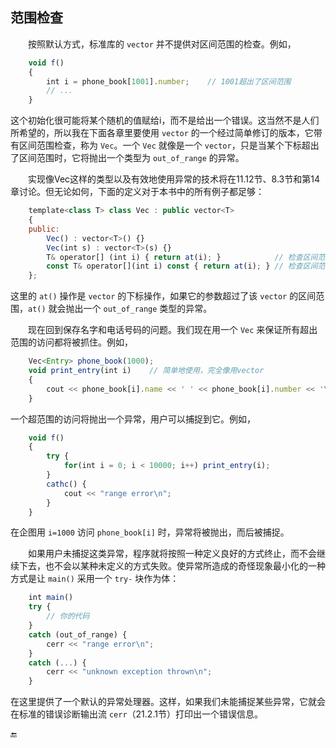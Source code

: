 ## 范围检查

  按照默认方式，标准库的 `vector` 并不提供对区间范围的检查。例如，

```javascript
    void f()
    {
        int i = phone_book[1001].number;    // 1001超出了区间范围
        // ...
    }
```

这个初始化很可能将某个随机的值赋给i，而不是给出一个错误。这当然不是人们所希望的，所以我在下面各章里要使用 `vector` 的一个经过简单修订的版本，它带有区间范围检查，称为 `Vec`。一个 `Vec` 就像是一个 `vector`，只是当某个下标超出了区间范围时，它将抛出一个类型为 `out_of_range` 的异常。

  实现像Vec这样的类型以及有效地使用异常的技术将在11.12节、8.3节和第14章讨论。但无论如何，下面的定义对于本书中的所有例子都足够：

```javascript
    template<class T> class Vec : public vector<T>
    {
    public:
        Vec() : vector<T>() {}
        Vec(int s) : vector<T>(s) {}
        T& operator[] (int i) { return at(i); }            // 检查区间范围
        const T& operator[](int i) const { return at(i); } // 检查区间范围
    };
```

这里的 `at()` 操作是 `vector` 的下标操作，如果它的参数超过了该 `vector` 的区间范围，`at()` 就会抛出一个 `out_of_range` 类型的异常。

  现在回到保存名字和电话号码的问题。我们现在用一个 `Vec` 来保证所有超出范围的访问都将被抓住。例如，

```javascript
    Vec<Entry> phone_book(1000);
    void print_entry(int i)    // 简单地使用，完全像用vector
    {
        cout << phone_book[i].name << ' ' << phone_book[i].number << '\n';
    }
```

一个超范围的访问将抛出一个异常，用户可以捕捉到它。例如，

```javascript
    void f()
    {
        try {
            for(int i = 0; i < 10000; i++) print_entry(i);
        }
        cathc() {
            cout << "range error\n";
        }
    }
```

在企图用 `i=1000` 访问 `phone_book[i]` 时，异常将被抛出，而后被捕捉。

  如果用户未捕捉这类异常，程序就将按照一种定义良好的方式终止，而不会继续下去，也不会以某种未定义的方式失败。使异常所造成的奇怪现象最小化的一种方式是让 `main()` 采用一个 `try-` 块作为体：

```javascript
    int main()
    try {
        // 你的代码
    }
    catch (out_of_range) {
        cerr << "range error\n";
    }
    catch (...) {
        cerr << "unknown exception thrown\n";
    }
```

在这里提供了一个默认的异常处理器。这样，如果我们未能捕捉某些异常，它就会在标准的错误诊断输出流 `cerr`（21.2.1节）打印出一个错误信息。

🔚

